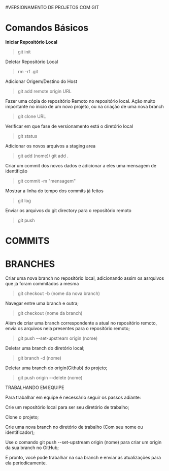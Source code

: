 #VERSIONAMENTO DE PROJETOS COM GIT
		
<h1>Comandos Básicos</h1>
	     	 
<b>Iniciar Repositório Local</b>

> git init

Deletar Repositório Local

> rm -rf .git
      	   	         
Adicionar Origem/Destino do Host

> git add remote origin URL 
	        
Fazer uma cópia do repositório Remoto no repositório local.
Ação muito importante no inicio de um novo projeto, ou na criação
de uma nova branch	  
		
> git clone URL
	
Verificar em que fase de versionamento está o diretório local

> git status 
	      
Adicionar os novos arquivos a staging area 	        
	
> git add (nome)/ git add .
	
Criar um commit dos novos dados e adicionar a eles uma mensagem
de identifição		
	
> git commit -m  "mensagem"
         	
Mostrar a linha do tempo dos commits já feitos
		
> git log 
	
Enviar os arquivos do git directory para o repositório remoto	
	
> git push 
	
<h1>COMMITS</h1>


		
<h1>BRANCHES</h1>

Criar uma nova branch no repositório local, adicionando assim os asrquivos que já
foram commitados a mesma

> git checkout -b (nome da nova branch)
	
Navegar entre uma branch e outra;        	
	
> git checkout (nome da branch)
		
Além de criar uma branch correspondente a atual no 
repositório remoto, envia os arquivos nela presentes para o repositório remoto;	

> git push --set-upstream origin (nome)
	
Deletar uma branch do diretório local;		
	
> git branch -d (nome)
	
Deletar uma branch do origin(Github) do projeto;	
	        
> git push origin --delete (nome)
	
		
		
TRABALHANDO EM EQUIPE
	
Para trabalhar em equipe é necessário seguir os passos adiante:
	
Crie um repositório local para ser seu diretório de trabalho;

Clone o projeto;		

Crie uma nova branch no diretório de trabalho (Com seu nome ou identificador);

Use o comando git push --set-upstream origin (nome) para criar um origin
da sua branch no GitHub;
		
E pronto, você pode trabalhar na sua branch e enviar as atualizações para ela	periodicamente.
	
	
	
